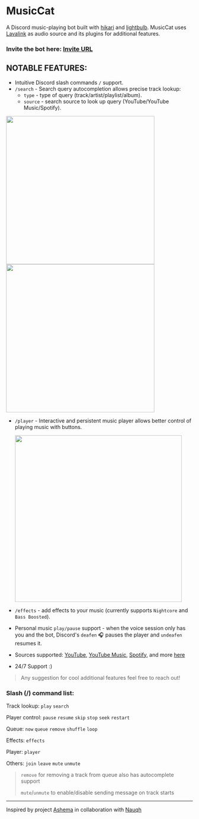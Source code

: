 # MusicCat

A Discord music-playing bot built with [hikari](https://www.hikari-py.dev/) and [lightbulb](https://hikari-lightbulb.readthedocs.io/en/latest/). MusicCat uses [Lavalink](https://github.com/lavalink-devs/Lavalink/tree/master) as audio source and its plugins for additional features. 

### Invite the bot here: [Invite URL](https://discord.com/api/oauth2/authorize?client_id=1055170653126398013&permissions=0&scope=bot)


## NOTABLE FEATURES:

* Intuitive Discord slash commands `/` support.
* `/search` - Search query autocompletion allows precise track lookup: 
	* `type` - type of query (track/artist/playlist/album).
	* `source` - search source to look up query (YouTube/YouTube Music/Spotify).

<img src="https://github.com/bachtran02/MusicCat/assets/83796054/68241e7a-469a-4213-b10b-84ba1fbe03c6" width="400">
 <img src="https://github.com/bachtran02/MusicCat/assets/83796054/baf96170-0f61-4fb8-b4ed-e40123d3439e" width="400">

* `/player` - Interactive and persistent music player allows better control of playing music with buttons.
    
    <img src="https://github.com/bachtran02/MusicCat/assets/83796054/0bc24fd1-be0f-49ae-97cf-5abe3acff2ef" width="450">

* `/effects` - add effects to your music (currently supports `Nightcore` and `Bass Boosted`).

* Personal music `play/pause` support - when the voice session only has you and the bot, Discord's `deafen` 🎧 pauses the player and `undeafen` resumes it.
* Sources supported: [YouTube](https://www.youtube.com/), [YouTube Music](https://music.youtube.com/), [Spotify](https://open.spotify.com/), and more [here](https://github.com/lavalink-devs/lavaplayer#supported-formats) 
* 24/7 Support :) 

> Any suggestion for cool additional features feel free to reach out!


### Slash (/) command list:
Track lookup:	`play` `search`

Player control: `pause` `resume` `skip` `stop` `seek` `restart` 

Queue: `now` `queue` `remove` `shuffle` `loop` 

Effects: `effects` 

Player: `player`

Others: `join` `leave` `mute` `unmute` 

> `remove` for removing a track from queue also has autocomplete support 
>
> `mute`/`unmute` to enable/disable sending message on track starts


---
Inspired by project [Ashema](https://github.com/nauqh/Ashema) in collaboration with [Nauqh](https://github.com/nauqh)
